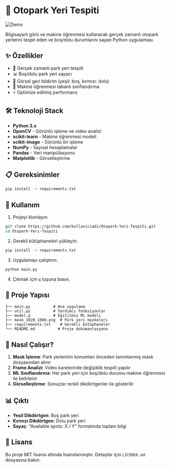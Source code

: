 # 🚗 Otopark Yeri Tespiti

![Demo](demo.gif)

Bilgisayarlı görü ve makine öğrenmesi kullanarak gerçek zamanlı otopark yerlerini tespit eden ve boş/dolu durumlarını sayan Python uygulaması.

## ✨ Özellikler

- 🎯 Gerçek zamanlı park yeri tespiti
- 📊 Boş/dolu park yeri sayacı
- 🎨 Görsel geri bildirim (yeşil: boş, kırmızı: dolu)
- 🤖 Makine öğrenmesi tabanlı sınıflandırma
- ⚡ Optimize edilmiş performans

## 🛠️ Teknoloji Stack

- **Python 3.x**
- **OpenCV** - Görüntü işleme ve video analizi
- **scikit-learn** - Makine öğrenmesi modeli
- **scikit-image** - Görüntü ön işleme
- **NumPy** - Sayısal hesaplamalar
- **Pandas** - Veri manipülasyonu
- **Matplotlib** - Görselleştirme

## 📋 Gereksinimler

```bash
pip install -r requirements.txt
```

## 🚀 Kullanım

1. Projeyi klonlayın:
```bash
git clone https://github.com/kullaniciadi/Otopark-Yeri-Tespiti.git
cd Otopark-Yeri-Tespiti
```

2. Gerekli kütüphaneleri yükleyin:
```bash
pip install -r requirements.txt
```

3. Uygulamayı çalıştırın:
```bash
python main.py
```

4. Çıkmak için `q` tuşuna basın.

## 📁 Proje Yapısı

```
├── main.py          # Ana uygulama
├── util.py          # Yardımcı fonksiyonlar
├── model.p          # Eğitilmiş ML modeli
├── mask_1920_1080.png  # Park yeri maskeleri
├── requirements.txt    # Gerekli kütüphaneler
└── README.md          # Proje dokümantasyonu
```

## 🎯 Nasıl Çalışır?

1. **Mask İşleme**: Park yerlerinin konumları önceden tanımlanmış mask dosyasından alınır
2. **Frame Analizi**: Video karelerinde değişiklik tespiti yapılır
3. **ML Sınıflandırma**: Her park yeri için boş/dolu durumu makine öğrenmesi ile belirlenir
4. **Görselleştirme**: Sonuçlar renkli dikdörtgenler ile gösterilir

## 📊 Çıktı

- **Yeşil Dikdörtgen**: Boş park yeri
- **Kırmızı Dikdörtgen**: Dolu park yeri
- **Sayaç**: "Available spots: X / Y" formatında toplam bilgi

## 📄 Lisans

Bu proje MIT lisansı altında lisanslanmıştır. Detaylar için `LICENSE.md` dosyasına bakın.
